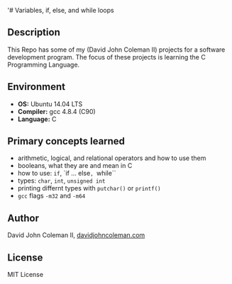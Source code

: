 '# Variables, if, else, and while loops

## Description

This Repo has some of my (David John Coleman II) projects for a software development program.
The focus of these projects is learning the C Programming Language.

## Environment

* __OS:__ Ubuntu 14.04 LTS
* __Compiler:__ gcc 4.8.4 (C90)
* __Language:__ C

## Primary concepts learned

* arithmetic, logical, and relational operators and how to use them
* booleans, what they are and mean in C
* how to use: ``if``, `if ... else``, ``while``
* types: ``char``, ``int``, ``unsigned int``
* printing differnt types with ``putchar()`` or ``printf()``
* ``gcc`` flags ``-m32`` and ``-m64``

## Author

David John Coleman II, [davidjohncoleman.com](http://www.davidjohncoleman.com/)

## License

MIT License
